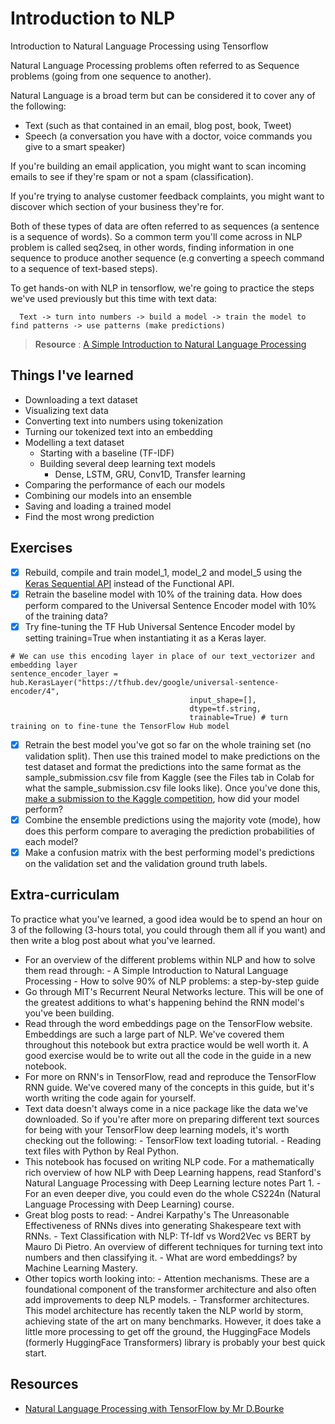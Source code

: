 # Introduction to NLP

Introduction to Natural Language Processing using Tensorflow

Natural Language Processing problems often referred to as Sequence problems (going from one sequence to another).

Natural Language is a broad term but can be considered it to cover any of the following:
- Text (such as that contained in an email, blog post, book, Tweet)
- Speech (a conversation you have with a doctor, voice commands you give to a smart speaker)

If you're building an email application, you might want to scan incoming emails to see if they're spam or not a spam (classification).

If you're trying to analyse customer feedback complaints, you might want to discover which section of your business they're for.

Both of these types of data are often referred to as sequences (a sentence is a sequence of words). So a common term you'll come across in NLP problem is called seq2seq, in other words, finding information in one sequence to produce another sequence (e.g converting a speech command to a sequence of text-based steps).

To get hands-on with NLP in tensorflow, we're going to practice the steps we've used previously but this time with text data:

      Text -> turn into numbers -> build a model -> train the model to find patterns -> use patterns (make predictions)

> **Resource** : [A Simple Introduction to Natural Language Processing](https://becominghuman.ai/a-simple-introduction-to-natural-language-processing-ea66a1747b32)

## Things I've learned

- Downloading a text dataset
- Visualizing text data
- Converting text into numbers using tokenization
- Turning our tokenized text into an embedding
- Modelling a text dataset
  - Starting with a baseline (TF-IDF)
  - Building several deep learning text models
    - Dense, LSTM, GRU, Conv1D, Transfer learning
- Comparing the performance of each our models
- Combining our models into an ensemble
- Saving and loading a trained model
- Find the most wrong prediction

## Exercises

- [x] Rebuild, compile and train model_1, model_2 and model_5 using the [Keras Sequential API](https://www.tensorflow.org/api_docs/python/tf/keras/Sequential) instead of the Functional API.
- [x] Retrain the baseline model with 10% of the training data. How does perform compared to the Universal Sentence Encoder model with 10% of the training data?
- [x] Try fine-tuning the TF Hub Universal Sentence Encoder model by setting training=True when instantiating it as a Keras layer.

```
# We can use this encoding layer in place of our text_vectorizer and embedding layer
sentence_encoder_layer = hub.KerasLayer("https://tfhub.dev/google/universal-sentence-encoder/4",
                                        input_shape=[],
                                        dtype=tf.string,
                                        trainable=True) # turn training on to fine-tune the TensorFlow Hub model
```
- [x] Retrain the best model you've got so far on the whole training set (no validation split). Then use this trained model to make predictions on the test dataset and format the predictions into the same format as the sample_submission.csv file from Kaggle (see the Files tab in Colab for what the sample_submission.csv file looks like). Once you've done this, [make a submission to the Kaggle competition](https://www.kaggle.com/c/nlp-getting-started/data), how did your model perform?
- [x] Combine the ensemble predictions using the majority vote (mode), how does this perform compare to averaging the prediction probabilities of each model?
- [x] Make a confusion matrix with the best performing model's predictions on the validation set and the validation ground truth labels.

## Extra-curriculam

To practice what you've learned, a good idea would be to spend an hour on 3 of the following (3-hours total, you could through them all if you want) and then write a blog post about what you've learned.

- For an overview of the different problems within NLP and how to solve them read through:
      - A Simple Introduction to Natural Language Processing
      - How to solve 90% of NLP problems: a step-by-step guide
- Go through MIT's Recurrent Neural Networks lecture. This will be one of the greatest additions to what's happening behind the RNN model's you've been building.
- Read through the word embeddings page on the TensorFlow website. Embeddings are such a large part of NLP. We've covered them throughout this notebook but extra practice would be well worth it. A good exercise would be to write out all the code in the guide in a new notebook.
- For more on RNN's in TensorFlow, read and reproduce the TensorFlow RNN guide. We've covered many of the concepts in this guide, but it's worth writing the code again for yourself.
- Text data doesn't always come in a nice package like the data we've downloaded. So if you're after more on preparing different text sources for being with your TensorFlow deep learning models, it's worth checking out the following:
      - TensorFlow text loading tutorial.
      - Reading text files with Python by Real Python.
- This notebook has focused on writing NLP code. For a mathematically rich overview of how NLP with Deep Learning happens, read Stanford's Natural Language Processing with Deep Learning lecture notes Part 1.
      - For an even deeper dive, you could even do the whole CS224n (Natural Language Processing with Deep Learning) course.
- Great blog posts to read:
      - Andrei Karpathy's The Unreasonable Effectiveness of RNNs dives into generating Shakespeare text with RNNs.
      - Text Classification with NLP: Tf-Idf vs Word2Vec vs BERT by Mauro Di Pietro. An overview of different techniques for turning text into numbers and then classifying it.
      - What are word embeddings? by Machine Learning Mastery.
- Other topics worth looking into:
      - Attention mechanisms. These are a foundational component of the transformer architecture and also often add improvements to deep NLP models.
      - Transformer architectures. This model architecture has recently taken the NLP world by storm, achieving state of the art on many benchmarks. However, it does take a little more processing to get off the ground, the HuggingFace Models (formerly HuggingFace Transformers) library is probably your best quick start.

## Resources
- [Natural Language Processing with TensorFlow by Mr D.Bourke](https://dev.mrdbourke.com/tensorflow-deep-learning/08_introduction_to_nlp_in_tensorflow/)
